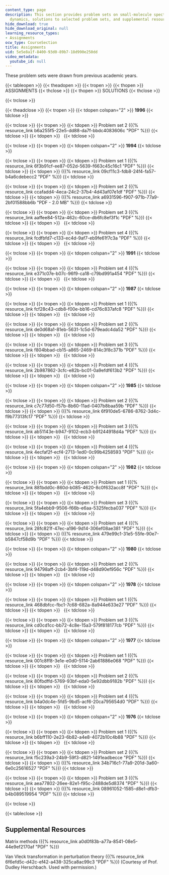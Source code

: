 ```yaml
---
content_type: page
description: This section provides problem sets on small-molecule spectroscopy and
  dynamics, solutions to selected problem sets, and supplemental resources.
hide_download: true
hide_download_original: null
learning_resource_types:
- Assignments
ocw_type: CourseSection
title: Assignments
uid: 5e5e8a1f-8400-93d0-89b7-18d990e250dd
video_metadata:
  youtube_id: null
---
```


These problem sets were drawn from previous academic years.

{{< tableopen >}}
{{< theadopen >}}
{{< tropen >}}
{{< thopen >}}
ASSIGNMENTS
{{< thclose >}}
{{< thopen >}}
SOLUTIONS
{{< thclose >}}

{{< trclose >}}

{{< theadclose >}}
{{< tropen >}}
{{< tdopen colspan="2" >}}
**1996**
{{< tdclose >}}

{{< trclose >}}
{{< tropen >}}
{{< tdopen >}}
Problem set 2 ({{% resource_link b6a255f5-22e5-dd88-da7f-bbdc4083606c "PDF" %}})
{{< tdclose >}}
{{< tdopen >}}
 
{{< tdclose >}}

{{< trclose >}}
{{< tropen >}}
{{< tdopen colspan="2" >}}
**1994**
{{< tdclose >}}

{{< trclose >}}
{{< tropen >}}
{{< tdopen >}}
Problem set 1 ({{% resource_link 6f3b91cf-ee87-052d-5639-f663c45c16c1 "PDF" %}})
{{< tdclose >}}
{{< tdopen >}}
({{% resource_link 09cf11c3-fdb8-24f4-fa57-b4a6cdebecc2 "PDF" %}})
{{< tdclose >}}

{{< trclose >}}
{{< tropen >}}
{{< tdopen >}}
Problem set 2 ({{% resource_link ccafadd4-4eca-24c2-37b4-4d43af07e1df "PDF" %}})
{{< tdclose >}}
{{< tdopen >}}
({{% resource_link a6931596-f907-971b-77a9-2bf01588bb6b "PDF - 2.0 MB" %}})
{{< tdclose >}}

{{< trclose >}}
{{< tropen >}}
{{< tdopen >}}
Problem set 3 ({{% resource_link aaffee84-512a-462c-60ce-db6fc8ef3f1c "PDF" %}})
{{< tdclose >}}
{{< tdopen >}}
 
{{< tdclose >}}

{{< trclose >}}
{{< tropen >}}
{{< tdopen >}}
Problem set 4 ({{% resource_link fcdfbfd7-c133-ec4d-9af7-eb9fe61f7c3a "PDF" %}})
{{< tdclose >}}
{{< tdopen >}}
 
{{< tdclose >}}

{{< trclose >}}
{{< tropen >}}
{{< tdopen colspan="2" >}}
**1991**
{{< tdclose >}}

{{< trclose >}}
{{< tropen >}}
{{< tdopen >}}
Problem set 4 ({{% resource_link e371c07e-b07c-96f9-ca18-c79bd991a454 "PDF" %}})
{{< tdclose >}}
{{< tdopen >}}
 
{{< tdclose >}}

{{< trclose >}}
{{< tropen >}}
{{< tdopen colspan="2" >}}
**1987**
{{< tdclose >}}

{{< trclose >}}
{{< tropen >}}
{{< tdopen >}}
Problem set 1 ({{% resource_link fcf28c43-cdb8-f00e-bb16-cd76c837afc8 "PDF" %}})
{{< tdclose >}}
{{< tdopen >}}
 
{{< tdclose >}}

{{< trclose >}}
{{< tropen >}}
{{< tdopen >}}
Problem set 2 ({{% resource_link de0d68a1-81eb-5631-1c5d-679eadc4da52 "PDF" %}})
{{< tdclose >}}
{{< tdopen >}}
 
{{< tdclose >}}

{{< trclose >}}
{{< tropen >}}
{{< tdopen >}}
Problem set 3 ({{% resource_link f804bbad-cb15-a865-2469-814c3f8c371b "PDF" %}})
{{< tdclose >}}
{{< tdopen >}}
 
{{< tdclose >}}

{{< trclose >}}
{{< tropen >}}
{{< tdopen >}}
Problem set 4 ({{% resource_link 2b987862-3cfc-e82b-bc01-0a9efdf613b2 "PDF" %}})
{{< tdclose >}}
{{< tdopen >}}
 
{{< tdclose >}}

{{< trclose >}}
{{< tropen >}}
{{< tdopen colspan="2" >}}
**1985**
{{< tdclose >}}

{{< trclose >}}
{{< tropen >}}
{{< tdopen >}}
Problem set 2 ({{% resource_link c7c77d50-f57b-8b60-11ad-0407b8baa59b "PDF" %}})
{{< tdclose >}}
{{< tdopen >}}
({{% resource_link 6f910de5-6786-8762-3d4c-f9b77313fc17 "PDF" %}})
{{< tdclose >}}

{{< trclose >}}
{{< tropen >}}
{{< tdopen >}}
Problem set 3 ({{% resource_link ab51143e-b947-9102-ecb3-b91244918d4a "PDF" %}})
{{< tdclose >}}
{{< tdopen >}}
 
{{< tdclose >}}

{{< trclose >}}
{{< tropen >}}
{{< tdopen >}}
Problem set 4 ({{% resource_link 4ecfaf2f-ecf4-2713-1ed0-0c99b4258593 "PDF" %}})
{{< tdclose >}}
{{< tdopen >}}
 
{{< tdclose >}}

{{< trclose >}}
{{< tropen >}}
{{< tdopen colspan="2" >}}
**1982**
{{< tdclose >}}

{{< trclose >}}
{{< tropen >}}
{{< tdopen >}}
Problem set 1 ({{% resource_link 881bdd0c-860d-b085-4620-8c0f632acc8f "PDF" %}})
{{< tdclose >}}
{{< tdopen >}}
 
{{< tdclose >}}

{{< trclose >}}
{{< tropen >}}
{{< tdopen >}}
Problem set 3 ({{% resource_link 5fa4ebb9-9506-f66b-e6aa-5325fecba037 "PDF" %}})
{{< tdclose >}}
{{< tdopen >}}
 
{{< tdclose >}}

{{< trclose >}}
{{< tropen >}}
{{< tdopen >}}
Problem set 4 ({{% resource_link 28fc821f-47ec-a196-9d14-306ef08ae381 "PDF" %}})
{{< tdclose >}}
{{< tdopen >}}
({{% resource_link 479e99c1-31e5-55fe-90e7-b5847cf58d9b "PDF" %}})
{{< tdclose >}}

{{< trclose >}}
{{< tropen >}}
{{< tdopen colspan="2" >}}
**1980**
{{< tdclose >}}

{{< trclose >}}
{{< tropen >}}
{{< tdopen >}}
Problem set 2 ({{% resource_link 94798aff-2cb4-3bf4-119d-d48d90ef956c "PDF" %}})
{{< tdclose >}}
{{< tdopen >}}
 
{{< tdclose >}}

{{< trclose >}}
{{< tropen >}}
{{< tdopen colspan="2" >}}
**1978**
{{< tdclose >}}

{{< trclose >}}
{{< tropen >}}
{{< tdopen >}}
Problem set 1 ({{% resource_link 468dbfcc-fbc1-7c68-682a-8a944e633e27 "PDF" %}})
{{< tdclose >}}
{{< tdopen >}}
 
{{< tdclose >}}

{{< trclose >}}
{{< tropen >}}
{{< tdopen >}}
Problem set 3 ({{% resource_link cd0cd1cc-bb72-4c8e-15a3-579f818177cb "PDF" %}})
{{< tdclose >}}
{{< tdopen >}}
 
{{< tdclose >}}

{{< trclose >}}
{{< tropen >}}
{{< tdopen colspan="2" >}}
**1977**
{{< tdclose >}}

{{< trclose >}}
{{< tropen >}}
{{< tdopen >}}
Problem set 1 ({{% resource_link 001c8ff8-3e1e-e0d0-5114-2ab61886e068 "PDF" %}})
{{< tdclose >}}
{{< tdopen >}}
 
{{< tdclose >}}

{{< trclose >}}
{{< tropen >}}
{{< tdopen >}}
Problem set 2 ({{% resource_link 80fbdffd-5769-93bf-eda0-5e92dbb9182b "PDF" %}})
{{< tdclose >}}
{{< tdopen >}}
 
{{< tdclose >}}

{{< trclose >}}
{{< tropen >}}
{{< tdopen >}}
Problem set 4 ({{% resource_link b4a0dc4e-5fd5-9bd5-acf6-20ca795654d0 "PDF" %}})
{{< tdclose >}}
{{< tdopen >}}
 
{{< tdclose >}}

{{< trclose >}}
{{< tropen >}}
{{< tdopen colspan="2" >}}
**1976**
{{< tdclose >}}

{{< trclose >}}
{{< tropen >}}
{{< tdopen >}}
Problem set 1 ({{% resource_link b6bff110-2e23-6b82-a4e8-4072b10c4b88 "PDF" %}})
{{< tdclose >}}
{{< tdopen >}}
 
{{< tdclose >}}

{{< trclose >}}
{{< tropen >}}
{{< tdopen >}}
Problem set 2 ({{% resource_link f5c239a3-24b9-59f3-d821-1491eadbecce "PDF" %}})
{{< tdclose >}}
{{< tdopen >}}
({{% resource_link 34b716c1-77a9-201d-3a60-6e0c25616527 "PDF" %}})
{{< tdclose >}}

{{< trclose >}}
{{< tropen >}}
{{< tdopen >}}
Problem set 3 ({{% resource_link aea77802-26ee-82e1-f95c-2488de5d8374 "PDF" %}})
{{< tdclose >}}
{{< tdopen >}}
({{% resource_link 08961052-1585-d8e1-dfb3-b4b089519954 "PDF" %}})
{{< tdclose >}}

{{< trclose >}}

{{< tableclose >}}

Supplemental Resources
----------------------

Matrix methods ({{% resource_link a0d0f83b-a77a-8541-08e5-44e9ef2170af "PDF" %}})

Van Vleck transformation in perturbation theory ({{% resource_link 6f6efd5c-d42c-ef42-a438-325ca8ac99c3 "PDF" %}}) (Courtesy of Prof. Dudley Herschbach. Used with permission.)